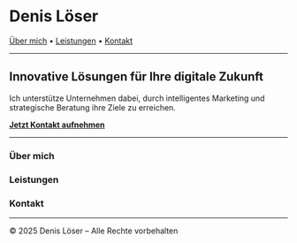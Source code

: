 # Denis Löser

[Über mich](#über-mich) • [Leistungen](#leistungen) • [Kontakt](#kontakt)

---

## Innovative Lösungen für Ihre digitale Zukunft

Ich unterstütze Unternehmen dabei, durch intelligentes Marketing und strategische Beratung ihre Ziele zu erreichen.

[**Jetzt Kontakt aufnehmen**](#kontakt)

---

### Über mich

<!-- Content about you here -->

### Leistungen

<!-- Describe your services here -->

### Kontakt

<!-- Add email, contact form link or social media links here -->

---

&copy; 2025 Denis Löser – Alle Rechte vorbehalten
